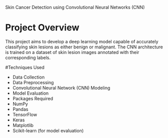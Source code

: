 Skin Cancer Detection using Convolutional Neural Networks (CNN)
# Project Overview
This project aims to develop a deep learning model capable of accurately classifying skin lesions as either benign or malignant. The CNN architecture is trained on a dataset of skin lesion images annotated with their corresponding labels.

#Techniques Used
- Data Collection
- Data Preprocessing
- Convolutional Neural Network (CNN) Modeling
- Model Evaluation
- Packages Required
- NumPy
- Pandas
- TensorFlow
- Keras
- Matplotlib
- Scikit-learn (for model evaluation)
